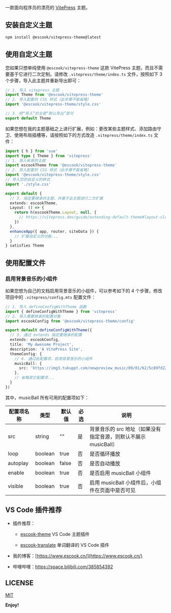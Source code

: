 一款面向程序员的漂亮的 [VitePress](https://vitepress.dev/zh/) 主题。

## 安装自定义主题

```bash
npm install @escook/vitepress-theme@latest
```



## 使用自定义主题

您如果只想单纯使用 `@escook/vitepress-theme` 这款 VitePress 主题，而且不需要基于它进行二次定制。请修改 `.vitepress/theme/index.ts` 文件，按照如下 3 个步骤，导入此主题并重新导出即可：

```ts
// 1. 导入 vitepress 主题
import Theme from '@escook/vitepress-theme'
// 2. 导入配套的 CSS 样式（此步骤不能省略）
import '@escook/vitepress-theme/style.css'

// 3. 把“导入”的主题“默认导出”即可
export default Theme
```

如果您想在我的主题基础之上进行扩展，例如：更改某些主题样式、添加路由守卫、使用布局插槽等，请按照如下的方式改造 `.vitepress/theme/index.ts` 文件：

```ts
import { h } from 'vue'
import type { Theme } from 'vitepress'
// 1. 导入彬哥的主题
import escookTheme from '@escook/vitepress-theme'
// 2. 导入配套的 CSS 样式（此步骤不能省略）
import '@escook/vitepress-theme/style.css'
// 导入您的自定义的样式
import './style.css'

export default {
  // 3. 指定要继承的主题，并基于此主题进行二次扩展
  extends: escookTheme,
  Layout: () => {
    return h(escookTheme.Layout, null, {
      // https://vitepress.dev/guide/extending-default-theme#layout-slots
    })
  },
  enhanceApp({ app, router, siteData }) {
    // 扩展自定义的功能...
  }
} satisfies Theme
```



## 使用配置文件

### 启用背景音乐的小组件

如果您想为自己的文档启用背景音乐的小组件，可以参考如下的 4 个步骤，修改项目中的 `.vitepress/config.mts` 配置文件：

```ts
// 1. 导入 defineConfigWithTheme 函数
import { defineConfigWithTheme } from 'vitepress'
// 2. 导入需要继承的配置对象
import escookConfig from '@escook/vitepress-theme/config'

export default defineConfigWithTheme({
  // 3. 通过 extends 指定要继承的配置
  extends: escookConfig,
  title: 'My Awesome Project',
  description: 'A VitePress Site',
  themeConfig: {
    // 4. 通过此配置项，启用背景音乐的小组件
    musicBall: {
      src: 'https://img3.tukuppt.com/newpreview_music/09/01/62/5c89fd22dea6948307.mp3'
    },
    // 省略其它配置项...
  }
})
```

其中，musicBall 所有可用的配置项如下：

| 配置项名称 | 类型    | 默认值 | 必选 | 说明                                                         |
| ---------- | ------- | ------ | ---- | ------------------------------------------------------------ |
| src        | string  | ""     | 是   | 背景音乐的 src 地址（如果没有指定音源，则默认不展示 musicBall） |
| loop       | boolean | true   | 否   | 是否循环播放                                                 |
| autoplay   | boolean | false  | 否   | 是否自动播放                                                 |
| enable     | boolean | true   | 否   | 是否启用 musicBall 小组件                                    |
| visible    | boolean | true   | 否   | 启用 musicBall 小组件后，小组件在页面中是否可见              |



## VS Code 插件推荐

- 插件推荐：

  - [escook-theme](https://marketplace.visualstudio.com/items?itemName=liulongbin1314.escook-theme) VS Code 主题插件

  - [escook-translate](https://marketplace.visualstudio.com/items?itemName=liulongbin1314.escook-translate) 单词翻译的 VS Code 插件

- 我的博客：[https://www.escook.cn/](https://www.escook.cn/)

- 哔哩哔哩：https://space.bilibili.com/385854392



## LICENSE

[MIT](https://github.com/liulongbin1314/vitepress-theme/blob/master/LICENSE)

**Enjoy!**
